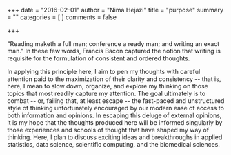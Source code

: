 +++
date = "2016-02-01"
author = "Nima Hejazi"
title = "purpose"
summary = ""
categories = [ ]
comments = false

+++

"Reading maketh a full man; conference a ready man; and writing an exact man."
In these few words, Francis Bacon captured the notion that writing is requisite 
for the formulation of consistent and ordered thoughts.

In applying this principle here, I aim to pen my thoughts with careful attention
paid to the maximization of their clarity and consistency -- that is, here, I
mean to slow down, organize, and explore my thinking on those topics that most
readily capture my attention. The goal ultimately is to combat -- or, failing
that, at least escape -- the fast-paced and unstructured style of thinking
unfortunately encouraged by our modern ease of access to both information and
opinions. In escaping this deluge of external opinions, it is my hope that the
thoughts produced here will be informed singularly by those experiences and
schools of thought that have shaped my way of thinking. Here, I plan to discuss
exciting ideas and breakthroughs in applied statistics, data science, scientific
computing, and the biomedical sciences.
